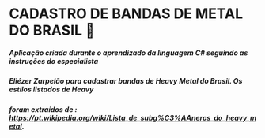 # CADASTRO DE BANDAS DE METAL DO BRASIL 🤘

##### Aplicação criada durante o aprendizado da linguagem C# seguindo as instruções do especialista 
##### Eliézer Zarpelão para cadastrar bandas de Heavy Metal do Brasil. Os estilos listados de Heavy
##### foram extraídos de : https://pt.wikipedia.org/wiki/Lista_de_subg%C3%AAneros_do_heavy_metal.

